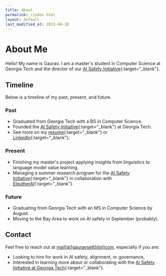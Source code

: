 ```yaml
---
title: About
permalink: /index.html
layout: default
last_modified_at: 2023-04-20
---
```


# About Me

Hello! My name is Gaurav. I am a master's student in Computer Science at Georgia Tech and the director of our [AI Safety Initiative](https://aisi.dev){:target="_blank"}. 

## Timeline

Below is a timeline of my past, present, and future.

### Past
- Graduated from Georgia Tech with a BS in Computer Science.
- Founded the [AI Safety Initiative](https://aisi.dev){:target="_blank"} at Georgia Tech.
- See more on my [resume](/assets/resume.pdf){:target="_blank"} or [LinkedIn](https://www.linkedin.com/in/gauravsett/){:target="_blank"}.

### Present
- Finishing my master's project applying insights from linguistics to language model value learning.
- Managing a summer research program for the [AI Safety Initiative](https://aisi.dev){:target="_blank"} in collaboration with [EleutherAI](https://eleuther.ai){:target="_blank"}.

### Future
- Graduating from Georgia Tech with an MS in Computer Science by August.
- Moving to the Bay Area to work on AI safety in September (probably).

## Contact

Feel free to reach out at <u>mail[at]gauravsett[dot]com</u>, especially if you are:
- Looking to hire for work in AI safety, alignment, or governance,
- Interested in learning more about or collaborating with the [AI Safety Initiative at Georiga Tech](https://aisi.dev){:target="_blank"}.